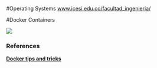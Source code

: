#Operating Systems www.icesi.edu.co/facultad_ingenieria/

#Docker Containers

![][1]

### References
[**Docker tips and tricks**][docker-tips]

[docker-tips]: http://nathanleclaire.com/blog/2014/07/12/10-docker-tips-and-tricks-that-will-make-you-sing-a-whale-song-of-joy/

[1]: http://blog.romkevandermeulen.nl/wp-content/uploads/sites/2/2015/01/docker.jpg
